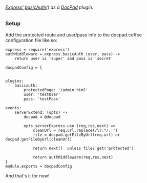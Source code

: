 ###### [Express'](http://expressjs.com/ "Express") [basicAuth()](http://expressjs.com/3x/api.html#middleware) as a [DocPad](http://docpad.org/ "DocPad") plugin.

### Setup

Add the protected route and user/pass info to the docpad.coffee configuration file like so:

```
express = require('express') 
authMiddleware = express.basicAuth (user, pass) -> 
    return user is 'super' and pass is 'secret'

docpadConfig = {


plugins:
    basicauth:
        protectedPage: '/admin.html'
        user: 'testUser'
        pass: 'testPass'

events:
    serverExtend: (opts) ->
        docpad = @docpad

        opts.serverExpress.use (req,res,next) =>
            cleanUrl = req.url.replace(/\?.*/,'')
            file = docpad.getFileByUrl(req.url) or docpad.getFileByUrl(cleanUrl)

            return next()  unless file?.get('protected')

            return authMiddleware(req,res,next)
}
module.exports = docpadConfig
```

And that's it for now! 
 
